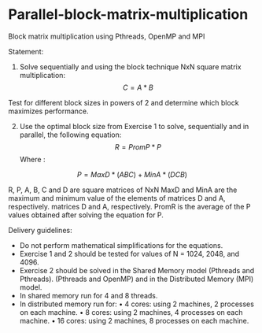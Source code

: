 # Parallel-block-matrix-multiplication
Block matrix multiplication using Pthreads, OpenMP and MPI

Statement:
1. Solve sequentially and using the block technique NxN square matrix multiplication:
$$C = A*B$$

Test for different block sizes in powers of 2 and determine which block maximizes performance.

2. Use the optimal block size from Exercise 1 to solve, sequentially and in parallel, the following equation:
$$R = PromP*P$$
Where :

$$P = MaxD*(ABC) + MinA*(DCB)$$

R, P, A, B, C and D are square matrices of NxN
MaxD and MinA are the maximum and minimum value of the elements of matrices D and A, respectively.
matrices D and A, respectively.
PromR is the average of the P values obtained after solving the equation for P.

Delivery guidelines:
- Do not perform mathematical simplifications for the equations.
- Exercise 1 and 2 should be tested for values of N = 1024, 2048, and 4096.
- Exercise 2 should be solved in the Shared Memory model (Pthreads and Pthreads). (Pthreads and OpenMP) and in the Distributed Memory (MPI) model.
- In shared memory run for 4 and 8 threads.
- In distributed memory run for:
• 4 cores: using 2 machines, 2 processes on each machine.
• 8 cores: using 2 machines, 4 processes on each machine.
• 16 cores: using 2 machines, 8 processes on each machine.
